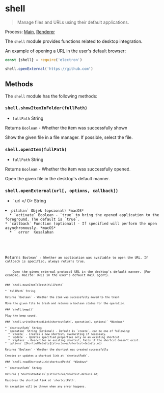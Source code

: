 # shell

> Manage files and URLs using their default applications.

Process: [Main](../glossary.md#main-process), [Renderer](../glossary.md#renderer-process)

The `shell` module provides functions related to desktop integration.

An example of opening a URL in the user's default browser:

```javascript
const {shell} = require('electron')

shell.openExternal('https://github.com')
```

## Methods

The `shell` module has the following methods:

### `shell.showItemInFolder(fullPath)`

* `fullPath` String

Returns `Boolean` - Whether the item was successfully shown

Show the given file in a file manager. If possible, select the file.

### `shell.openItem(fullPath)`

* `fullPath` String

Returns `Boolean` - Whether the item was successfully opened.

Open the given file in the desktop's default manner.

### `shell.openExternal(url[, options, callback])`

* ` url </ 0>  String</li>
<li><code>pilihan` Objek (opsional) *macOS* 
  * `activate` Boolean - `true` to bring the opened application to the foreground. The default is `true`.
* `callback` Function (optional) - If specified will perform the open asynchronously. *macOS* 
  * ` error </ 0> Kesalahan</li>
</ul></li>
</ul>

<p>Returns <code>Boolean` - Whether an application was available to open the URL. If callback is specified, always returns true.</p> 
    Open the given external protocol URL in the desktop's default manner. (For example, mailto: URLs in the user's default mail agent).
    
    ### `shell.moveItemToTrash(fullPath)`
    
    * `fullPath` String
    
    Returns `Boolean` - Whether the item was successfully moved to the trash
    
    Move the given file to trash and returns a boolean status for the operation.
    
    ### `shell.beep()`
    
    Play the beep sound.
    
    ### `shell.writeShortcutLink(shortcutPath[, operation], options)` *Windows*
    
    * `shortcutPath` String
    * `operation` String (optional) - Default is `create`, can be one of following: 
      * `create` - Creates a new shortcut, overwriting if necessary.
      * `update` - Updates specified properties only on an existing shortcut.
      * `replace` - Overwrites an existing shortcut, fails if the shortcut doesn't exist.
    * `options` [ShortcutDetails](structures/shortcut-details.md)
    
    Returns `Boolean` - Whether the shortcut was created successfully
    
    Creates or updates a shortcut link at `shortcutPath`.
    
    ### `shell.readShortcutLink(shortcutPath)` *Windows*
    
    * `shortcutPath` String
    
    Returns [`ShortcutDetails`](structures/shortcut-details.md)
    
    Resolves the shortcut link at `shortcutPath`.
    
    An exception will be thrown when any error happens.